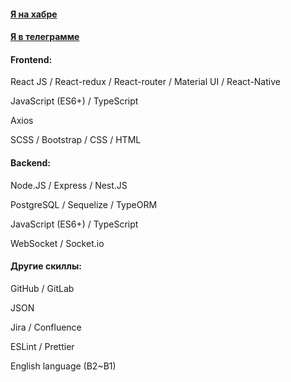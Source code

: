 #### [Я на хабре](https://career.habr.com/alexeyinn)
#### [Я в телеграмме](https://t.me/alexeyinn)

#### Frontend:

React JS / React-redux / React-router / Material UI / React-Native

JavaScript (ES6+) / TypeScript

Axios

SCSS / Bootstrap / CSS / HTML

#### Backend:

Node.JS / Express / Nest.JS

PostgreSQL / Sequelize / TypeORM

JavaScript (ES6+) / TypeScript

WebSocket / Socket.io

#### Другие скиллы:

GitHub / GitLab

JSON

Jira / Confluence

ESLint / Prettier

English language (B2~B1)
